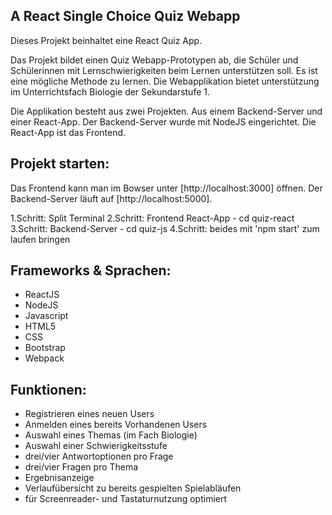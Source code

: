 
## A React Single Choice Quiz Webapp 
Dieses Projekt beinhaltet eine React Quiz App.

Das Projekt bildet einen Quiz Webapp-Prototypen ab, die Schüler und Schülerinnen mit Lernschwierigkeiten beim Lernen unterstützen soll. Es ist eine mögliche Methode zu lernen. Die Webapplikation bietet unterstützung im Unterrichtsfach Biologie der Sekundarstufe 1. 

Die Applikation besteht aus zwei Projekten. Aus einem Backend-Server und einer React-App. Der Backend-Server wurde mit NodeJS eingerichtet. Die React-App ist das Frontend. 

## Projekt starten: 
Das Frontend kann man im Bowser unter [http://localhost:3000] öffnen.
Der Backend-Server läuft auf [http://localhost:5000].

1.Schritt: Split Terminal
2.Schritt: Frontend React-App - cd quiz-react
3.Schritt: Backend-Server - cd quiz-js
4.Schritt: beides mit 'npm start' zum laufen bringen

## Frameworks & Sprachen:
- ReactJS
- NodeJS
- Javascript
- HTML5
- CSS
- Bootstrap
- Webpack 

## Funktionen:
- Registrieren eines neuen Users
- Anmelden eines bereits Vorhandenen Users
- Auswahl eines Themas (im Fach Biologie)
- Auswahl einer Schwierigkeitsstufe
- drei/vier Antwortoptionen pro Frage 
- drei/vier Fragen pro Thema 
- Ergebnisanzeige 
- Verlaufübersicht zu bereits gespielten Spielabläufen  
- für Screenreader- und Tastaturnutzung optimiert 

